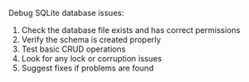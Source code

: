 Debug SQLite database issues:
1. Check the database file exists and has correct permissions
2. Verify the schema is created properly
3. Test basic CRUD operations
4. Look for any lock or corruption issues
5. Suggest fixes if problems are found